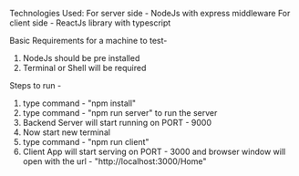 Technologies Used: 
    For server side - NodeJs with express middleware
    For client side - ReactJs library with typescript

Basic Requirements for a machine to test-
1. NodeJs should be pre installed
2. Terminal or Shell will be required

Steps to run - 
1. type command - "npm install"
2. type command - "npm run server" to run the server
3. Backend Server will start running on PORT - 9000
4. Now start new terminal
5. type command - "npm run client"
6. Client App will start serving on PORT - 3000 and browser window will open with the url - "http://localhost:3000/Home"
